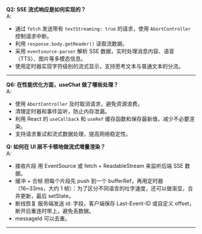 **Q2: SSE 流式响应是如何实现的？**  
A:

- 通过 `fetch` 发送带有 `textStreaming: true` 的请求，使用 `AbortController` 控制请求中断。
- 利用 `response.body.getReader()` 读取流数据。
- 采用 `eventsource-parser` 解析 SSE 数据，实时处理消息内容、语音（TTS）、图片等多模态信息。
- 使用定时器实现字符级别的流式显示，支持思考文本与普通文本的分流。

---

**Q6: 在性能优化方面，useChat 做了哪些处理？**  
A:

- 使用 `AbortController` 及时取消请求，避免资源浪费。
- 清理定时器和事件监听，防止内存泄漏。
- 利用 React 的 `useCallback` 和 `useRef` 缓存函数和保存最新值，减少不必要渲染。
- 支持请求重试和流式数据处理，提高网络稳定性。

**Q: 如何在 UI 层不卡顿地做流式增量渲染？**  
A:

- 接收片段
  用 EventSource 或 fetch + ReadableStream 来监听后端 SSE 数据。
- 缓冲 + 合帧
  把每个片段先 push 到一个 bufferRef，再用定时器（16~33ms，大约 1 帧）：为了区分不同语言的吐字速度，还可以做渐显，合并更新，最后 setState。
- 断线恢复
  服务端发送 id: 字段，客户端保存 Last-Event-ID 或自定义 offset，断开后重连时带上，避免丢数据。
- messageId 可以去重。

---
